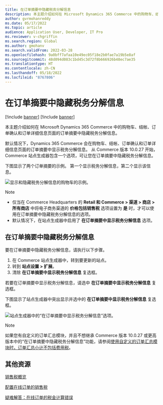 ```yaml
---
title: 在订单摘要中隐藏税务分解信息
description: 本主题介绍如何在 Microsoft Dynamics 365 Commerce 中的购物车、结帐、订单确认和订单详细信息页面的订单摘要中隐藏税务分解信息。
author: gvrmohanreddy
ms.date: 05/17/2022
ms.topic: article
audience: Application User, Developer, IT Pro
ms.reviewer: v-chgriffin
ms.search.region: Global
ms.author: gmohanv
ms.search.validFrom: 2022-03-28
ms.openlocfilehash: 9a0bff7afaa10e49ec05f18e2b0fae7a19b5e8af
ms.sourcegitcommit: 48d094d083c1bd45c3d72f8b666926b48ec7ae35
ms.translationtype: HT
ms.contentlocale: zh-CN
ms.lasthandoff: 05/18/2022
ms.locfileid: "8767806"
---
```

# <a name="hide-tax-breakup-information-in-order-summaries"></a>在订单摘要中隐藏税务分解信息

[!include [banner](includes/banner.md)]
[!include [banner](includes/preview-banner.md)]

本主题介绍如何在 Microsoft Dynamics 365 Commerce 中的购物车、结帐、订单确认和订单详细信息页面的订单摘要中隐藏税务分解信息。

默认情况下，Dynamics 365 Commerce 会在购物车、结帐、订单确认和订单详细信息页面的订单摘要中显示税务分解信息。 从 Commerce 版本 10.0.27 开始，Commerce 站点生成器包含一个选项，可让您在订单摘要中隐藏税务分解信息。

下图显示了两个订单摘要的示例。 第一个显示税务分解信息，第二个显示该信息。

![显示和隐藏税务分解信息的购物车的示例。](media/prices-include-sales-tax-e-Commerce.png)

> [!NOTE]
> - 仅当在 Commerce Headquarters 的 **Retail 和 Commerce \> 渠道 \> 商店 \> 所有商店** 中将电子商务渠道的 **价格包括销售税** 选项设置为 **是** 时，才可以使用在订单摘要中隐藏税务分解信息的选项。 
> - 默认情况下，在站点生成器中启用了 **在订单摘要中显示税务分解信息** 选项。

## <a name="hide-tax-breakup-information-in-order-summaries"></a>在订单摘要中隐藏税务分解信息

要在订单摘要中隐藏税务分解信息，请执行以下步骤。

1. 在 Commerce 站点生成器中，转到要更新的站点。
1. 转到 **站点设置 \> 扩展**。
1. 清除 **在订单摘要中显示税务分解信息** 复选框。

若要在订单摘要中显示税务分解信息，请选中 **在订单摘要中显示税务分解信息** 复选框。  

下图显示了站点生成器中突出显示并选中的 **在订单摘要中显示税务分解信息** 复选框。

![站点生成器中的“在订单摘要中显示税务分解信息”选项。](media/prices-include-sales-tax-e-Commerce-site-settings.png)

> [!NOTE]
> 如果您有自定义的订单汇总模块，并且不想继承 Commerce 版本 10.0.27 或更高版本中的“在订单摘要中隐藏税务分解信息”功能，请参阅[使用自定义的订单汇总模块时，订单汇总小计不包括费用税](troubleshoot/summary-taxes-custom-modules-10.0.27.md#resolution)。

## <a name="additional-resources"></a>其他资源

[销售税概览](/finance/general-ledger/indirect-taxes-overview)

[配置在线订单的销售税](sales-tax-config.md)

[疑难解答：在线订单的税金计算错误](troubleshoot/tax-miscalculated-online-order.md)
